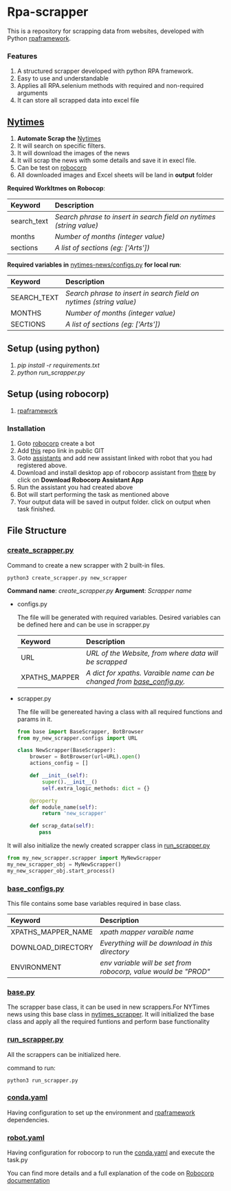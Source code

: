 # Rpa-scrapper

This is a repository for scrapping data from websites, developed with Python [rpaframework](https://rpaframework.org/releasenotes.html).
### Features

1. A structured scrapper developed with python RPA framework. 
3. Easy to use and understandable
4. Applies all RPA.selenium methods with required and non-required arguments
5. It can store all scrapped data into excel file

## [Nytimes](https://www.nytimes.com/)
 1. **Automate Scrap the** [Nytimes](https://www.nytimes.com/)
 2. It will search on specific filters.
 4. It will download the images of the news
 5. It will scrap the news with some details and save it in execl file.
 6. Can be test on [robocorp](https://cloud.robocorp.com/)
 7. All downloaded images and Excel sheets will be land in **output** folder
  
  **Required WorkItmes on Robocop**:


  Keyword | Description
  | :--- | :---
  search_text  | *Search phrase to insert in search field on nytimes (string value)*
  months  | *Number of months (integer value)*
  sections | *A list of sections (eg: ['Arts'])*

  
  **Required variables in** [nytimes-news/configs.py](https://github.com/hannan665/Rpa-scrapper/blob/master/nytimes_news/configs.py) **for local run**:

  Keyword | Description
  | :--- | :---
  SEARCH_TEXT  | *Search phrase to insert in search field on nytimes (string value)*
  MONTHS  | *Number of months (integer value)*
  SECTIONS | *A list of sections (eg: ['Arts'])*


## Setup (using python)
1. *pip install -r requirements.txt*
2. *python run_scrapper.py*

## Setup (using robocorp)

1. [rpaframework](https://rpaframework.org/releasenotes.html)

### Installation

1. Goto [robocorp](https://cloud.robocorp.com/taskoeneg/task/robots) create a bot
2. Add [this](https://github.com/hannan665/Rpa-scrapper.git) repo link in public GIT
3. Goto [assistants](https://cloud.robocorp.com/taskoeneg/task/assistants) and add new assistant linked with robot that you had registered above. 
4. Download and install desktop app of robocorp assistant from [there](https://cloud.robocorp.com/taskoeneg/task/assistants) by click on **Download Robocorp Assistant App**
5. Run the assistant you had created above
6. Bot will start performing the task as mentioned above
7. Your output data will be saved in output folder. click on output when task finished.


## File Structure

### [create_scrapper.py]()
Command to create a new scrapper with 2 built-in files.

````shell
python3 create_scrapper.py new_scrapper
````
**Command name**: _create_scrapper.py_ 
**Argument**: _Scrapper name_

- configs.py 
   
   The file will be generated with required variables.
   Desired variables can be defined here and can be use in scrapper.py

    Keyword | Description
    | :--- | :---
    URL  | *URL of the Website, from where data will be scrapped*
    XPATHS_MAPPER  | *A dict for xpaths. Varaible name can be changed from  [base_config.py](https://github.com/hannan665/Rpa-scrapper/blob/master/base_configs.py).*
- scrapper.py
   
   The file will be genereated having a class with all required functions and params in it.
    ```python
    from base import BaseScrapper, BotBrowser
    from my_new_scrapper.configs import URL
    
    class NewScrapper(BaseScrapper):
        browser = BotBrowser(url=URL).open()
        actions_config = []

        def __init__(self):
            super().__init__()
            self.extra_logic_methods: dict = {}    

        @property
        def module_name(self):
            return 'new_scrapper'

        def scrap_data(self):
           pass
    ```

It will also initialize the newly created scrapper class in [run_scrapper.py](https://github.com/hannan665/Rpa-scrapper/blob/master/run_scrapper.py)

```python
from my_new_scrapper.scrapper import MyNewScrapper
my_new_scrapper_obj = MyNewScrapper()
my_new_scrapper_obj.start_process()
```
    




### [base_configs.py](https://github.com/hannan665/Rpa-scrapper/blob/master/base_configs.py)
This file contains some base variables required in base class.


Keyword | Description
| :--- | :---
XPATHS_MAPPER_NAME  | *xpath mapper varaible name*
DOWNLOAD_DIRECTORY | *Everything will be download in this directory*
ENVIRONMENT | *env variable will be set from robocorp, value would be "PROD"*



### [base.py](https://github.com/hannan665/Rpa-scrapper/blob/master/base.py)
The scrapper base class, it can be used in new scrappers.For NYTimes news using this base class in   [nytimes_scrapper](https://github.com/hannan665/Rpa-scrapper/blob/master/nytimes_scrapper/scrapper.py).
It will initialized the base class and apply all the required funtions and perform base functionality

### [run_scrapper.py](https://github.com/hannan665/Rpa-scrapper/blob/master/run_scrapper.py)
All the scrappers can be initialized here.



command to run:
```shell
python3 run_scrapper.py
```

### [conda.yaml](https://github.com/hannan665/Rpa-scrapper/blob/master/conda.yaml)
Having configuration to set up the environment and [rpaframework](https://rpaframework.org/releasenotes.html) dependencies.

### [robot.yaml](https://github.com/hannan665/Rpa-scrapper/blob/master/conda.yaml)
Having configuration for robocorp to run the [conda.yaml](https://github.com/hannan665/Rpa-scrapper/blob/master/conda.yaml) and execute the task.py


You can find more details and a full explanation of the code on [Robocorp documentation](https://robocorp.com/docs/development-guide/browser/rpa-form-challenge)
